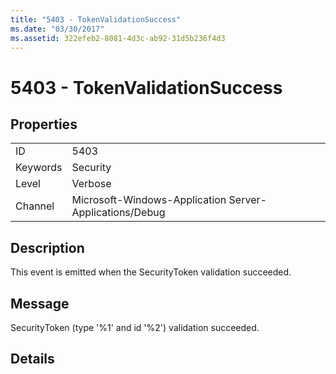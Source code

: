```yaml
---
title: "5403 - TokenValidationSuccess"
ms.date: "03/30/2017"
ms.assetid: 322efeb2-8081-4d3c-ab92-31d5b236f4d3
---
```

# 5403 - TokenValidationSuccess

## Properties  
  
|||  
|-|-|  
|ID|5403|  
|Keywords|Security|  
|Level|Verbose|  
|Channel|Microsoft-Windows-Application Server-Applications/Debug|  
  
## Description  

 This event is emitted when the SecurityToken validation succeeded.  
  
## Message  

 SecurityToken (type '%1' and id '%2') validation succeeded.  
  
## Details
